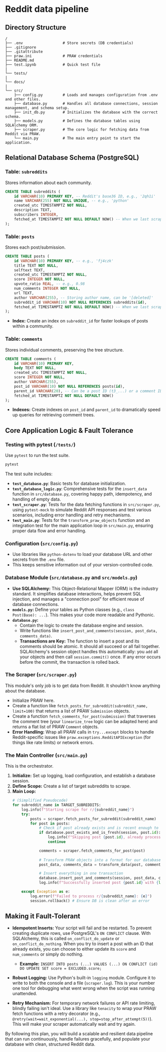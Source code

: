 # Reddit data pipeline

## Directory Structure

```
/
├── .env                  # Store secrets (DB credentials)
├── .gitignore
├── .gitattribute
├── praw.ini              # PRAW credentials
├── README.md
├── test.ipynb            # Quick test file
|
└── tests/
|
└── docs/
|
└── src/
    ├── config.py         # Loads and manages configuration from .env and other files.
    ├── database.py       # Handles all database connections, session management, and schema setup.
    ├── init_db.py        # Initializes the database with the correct schema.
    ├── models.py         # Defines the database tables using SQLAlchemy ORM.
    ├── scraper.py        # The core logic for fetching data from Reddit via PRAW.
    └── main.py           # The main entry point to start the application.
```

## Relational Database Schema (PostgreSQL)

### **Table: `subreddits`**
Stores information about each community.

```sql
CREATE TABLE subreddits (
    id VARCHAR(10) PRIMARY KEY, -- Reddit's base36 ID, e.g., '2qh1i'
    name VARCHAR(255) NOT NULL UNIQUE, -- e.g., 'python'
    created_utc TIMESTAMPTZ NOT NULL,
    description TEXT,
    subscribers INTEGER,
    fetched_at TIMESTAMPTZ NOT NULL DEFAULT NOW() -- When we last scraped this subreddit's info
);
```

### **Table: `posts`**
Stores each post/submission.

```sql
CREATE TABLE posts (
    id VARCHAR(10) PRIMARY KEY, -- e.g., 'fj4czk'
    title TEXT NOT NULL,
    selftext TEXT,
    created_utc TIMESTAMPTZ NOT NULL,
    score INTEGER NOT NULL,
    upvote_ratio REAL, -- e.g., 0.98
    num_comments INTEGER NOT NULL,
    url TEXT,
    author VARCHAR(255), -- Storing author name, can be '[deleted]'
    subreddit_id VARCHAR(10) NOT NULL REFERENCES subreddits(id),
    fetched_at TIMESTAMPTZ NOT NULL DEFAULT NOW() -- When we last scraped this post
);
```
*   **Index:** Create an index on `subreddit_id` for faster lookups of posts within a community.

### **Table: `comments`**
Stores individual comments, preserving the tree structure.

```sql
CREATE TABLE comments (
    id VARCHAR(10) PRIMARY KEY,
    body TEXT NOT NULL,
    created_utc TIMESTAMPTZ NOT NULL,
    score INTEGER NOT NULL,
    author VARCHAR(255),
    post_id VARCHAR(10) NOT NULL REFERENCES posts(id),
    parent_id VARCHAR(20), -- Can be a post ID (t3_...) or a comment ID (t1_...)
    fetched_at TIMESTAMPTZ NOT NULL DEFAULT NOW()
);
```
*   **Indexes:** Create indexes on `post_id` and `parent_id` to dramatically speed up queries for retrieving comment trees.

## Core Application Logic & Fault Tolerance

### **Testing** with pytest (`/tests/`)

Use `pytest` to run the test suite.

```bash
pytest
```

The test suite includes:
*   **`test_database.py`**: Basic tests for database initialization.
*   **`test_database_logic.py`**: Comprehensive tests for the `insert_data` function in `src/database.py`, covering happy path, idempotency, and handling of empty data.
*   **`test_scraper.py`**: Tests for the data fetching functions in `src/scraper.py`, using `pytest-mock` to simulate Reddit API responses and test various scenarios, including error handling and retry mechanisms.
*   **`test_main.py`**: Tests for the `transform_praw_objects` function and an integration test for the main application loop in `src/main.py`, ensuring proper data flow and error handling.

### **Configuration (`src/config.py`)**
*   Use libraries like `python-dotenv` to load your database URL and other secrets from the `.env` file.
*   This keeps sensitive information out of your version-controlled code.

### **Database Module (`src/database.py` and `src/models.py`)**
*   **Use SQLAlchemy:** This Object-Relational Mapper (ORM) is the industry standard. It simplifies database interactions, helps prevent SQL injection, and manages a "connection pool" for efficient reuse of database connections.
*   **`models.py`:** Define your tables as Python classes (e.g., `class Post(Base): ...`). This makes your code more readable and Pythonic.
*   **`database.py`:**
    *   Contain the logic to create the database engine and session.
    *   Write functions like `insert_post_and_comments(session, post_data, comments_data)`.
    *   **Transactions are Key:** The function to insert a post and its comments should be atomic. It should all succeed or all fail together. SQLAlchemy's session object handles this automatically: you `add` all your objects and then call `session.commit()` once. If any error occurs before the commit, the transaction is rolled back.

### **The Scraper (`src/scraper.py`)**
This module's only job is to get data from Reddit. It shouldn't know anything about the database.

*   Initialize PRAW here.
*   Create a function like `fetch_posts_for_subreddit(subreddit_name, limit=100)` that returns a list of PRAW `Submission` objects.
*   Create a function `fetch_comments_for_post(submission)` that traverses the comment tree (your `linearize_tree` logic can be adapted here) and returns a flat list of PRAW `Comment` objects.
*   **Error Handling:** Wrap all PRAW calls in `try...except` blocks to handle Reddit-specific issues like `praw.exceptions.RedditAPIException` (for things like rate limits) or network errors.

### **The Main Controller (`src/main.py`)**
This is the orchestrator.

1.  **Initialize:** Set up logging, load configuration, and establish a database session.
2.  **Define Scope:** Create a list of target subreddits to scrape.
3.  **Main Loop:**
    ```python
    # (Simplified Pseudocode)
    for subreddit_name in TARGET_SUBREDDITS:
        log.info(f"Starting scrape for r/{subreddit_name}")
        try:
            posts = scraper.fetch_posts_for_subreddit(subreddit_name)
            for post in posts:
                # Check if post already exists and is recent enough to skip
                if database.post_exists_and_is_fresh(session, post.id):
                    log.info(f"Skipping post {post.id}, already processed.")
                    continue

                comments = scraper.fetch_comments_for_post(post)
                
                # Transform PRAW objects into a format for our database
                post_data, comments_data = transform_data(post, comments)

                # Insert everything in one transaction
                database.insert_post_and_comments(session, post_data, comments_data)
                log.info(f"Successfully inserted post {post.id} with {len(comments)} comments.")

        except Exception as e:
            log.error(f"Failed to process r/{subreddit_name}: {e}")
            session.rollback() # Ensure DB is clean after an error
    ```

## Making it Fault-Tolerant

*   **Idempotent Inserts:** Your script will fail and be restarted. To prevent creating duplicate rows, use PostgreSQL's `ON CONFLICT` clause. With SQLAlchemy, this is called `on_conflict_do_update` or `on_conflict_do_nothing`. When you try to insert a post with an ID that already exists, you can choose to either update its `score` and `num_comments` or simply do nothing.
    *   **Example:** `INSERT INTO posts (...) VALUES (...) ON CONFLICT (id) DO UPDATE SET score = EXCLUDED.score;`

*   **Robust Logging:** Use Python's built-in `logging` module. Configure it to write to both the console and a file (`scraper.log`). This is your number one tool for debugging what went wrong when the script was running unattended.

*   **Retry Mechanism:** For temporary network failures or API rate limiting, blindly failing isn't ideal. Use a library like `tenacity` to wrap your PRAW fetch functions with a retry decorator (e.g., `@retry(wait=wait_exponential(...), stop=stop_after_attempt(5))`). This will make your scraper automatically wait and try again.

By following this plan, you will build a scalable and resilient data pipeline that can run continuously, handle failures gracefully, and populate your database with clean, structured Reddit data.